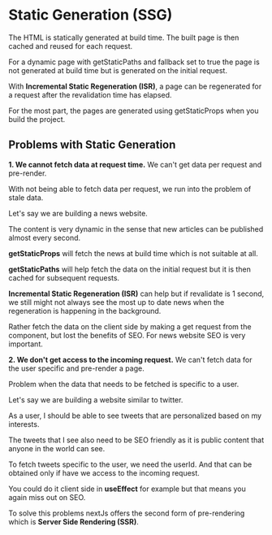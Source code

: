 # Static Generation (SSG)

The HTML is statically generated at build time. The built page is then cached and reused for
each request.

For a dynamic page with getStaticPaths and fallback set to true the page is not generated at
build time but is generated on the initial request.

With **Incremental Static Regeneration (ISR)**, a page can be regenerated for a request after the
revalidation time has elapsed.

For the most part, the pages are generated using getStaticProps when you build the project.

## Problems with Static Generation

**1. We cannot fetch data at request time.**
We can't get data per request and pre-render.

With not being able to fetch data per request, we run into the problem of stale data.

Let's say we are building a news website.

The content is very dynamic in the sense that new articles can be published almost every
second.

**getStaticProps** will fetch the news at build time which is not suitable at all.

**getStaticPaths** will help fetch the data on the initial request but it is then cached
for subsequent requests.

**Incremental Static Regeneration (ISR)** can help but if revalidate is 1 second, we still
might not always see the most up to date news when the regeneration is happening in the
background.

Rather fetch the data on the client side by making a get request from the component, but lost the
benefits of SEO. For news website SEO is very important.

**2. We don't get access to the incoming request.**
We can't fetch data for the user specific and pre-render a page.

Problem when the data that needs to be fetched is specific to a user.

Let's say we are building a website similar to twitter.

As a user, I should be able to see tweets that are personalized based on my interests.

The tweets that I see also need to be SEO friendly as it is public content that anyone
in the world can see.

To fetch tweets specific to the user, we need the userId. And that can be obtained only if have
we access to the incoming request.

You could do it client side in **useEffect** for example but that means you again miss out on SEO.

To solve this problems nextJs offers the second form of pre-rendering which is **Server Side Rendering (SSR)**.

